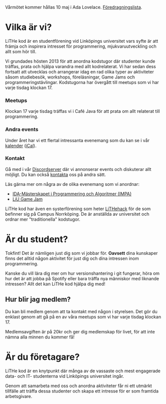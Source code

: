 <div id="important-information">

<p>
Vårmötet kommer hållas 10 maj i Ada Lovelace. <a href="/meetings/se">Föredragningslista</a>.

</div>

# Vilka är vi?

LiTHe kod är en studentförening vid Linköpings universitet vars syfte
är att främja och inspirera intresset för programmering,
mjukvaruutveckling och allt som hör till.

Vi grundades hösten 2013 för att anordna kodstugor där studenter kunde träffas,
prata och hjälpa varandra med allt kodrelaterat. Vi har sedan dess fortsatt att
utvecklas och arrangerar idag en rad olika typer av aktiviteter såsom
studiebesök, workshops, föreläsningar, Game Jams och programmeringstävlingar.
Kodstugorna har övergått till meetups som vi har varje tisdag klockan 17.

<div id="introduction">
    <div class="intro-card">
        <h3>Meetups</h3>
        <i class="symbol fas fa-mug-hot"></i>
        <p>
            Klockan 17 varje tisdag träffas vi i Café Java för att prata om allt
            relaterat till programmering.
        </p>
    </div>
    <div class="intro-card">
        <h3>Andra events</h3>
        <i class="symbol fas fa-calendar-day"></i>
        <p>
            Under året har vi ett flertal intressanta evenemang som du kan se i vår <a
            href="https://calendar.google.com/calendar/b/0?cid=bGl0aGVrb2Quc2VfZmE0bXNnbDdxcG1zZG5zNW9jNGZxNDhhZ29AZ3JvdXAuY2FsZW5kYXIuZ29vZ2xlLmNvbQ">kalender</a>
            (<a href="https://calendar.google.com/calendar/ical/lithekod.se_fa4msgl7qpmsdns5oc4fq48ago%40group.calendar.google.com/public/basic.ics">iCal</a>).
        </p>
    </div>
    <div class="intro-card">
        <h3>Kontakt</h3>
        <i class="symbol fab fa-discord"></i>
        <p>
            Gå med i vår <a href="https://discord.gg/UG5YYsN">Discordserver</a> där vi
            annonserar events och diskuterar allt möjligt.
            Du kan också <a href="/contact/se/">kontakta</a> oss på andra sätt.
        </p>
    </div>
</div>

Läs gärna mer om några av de olika evenemang som vi anordnar:

-   [IDA-Mästerskapet i Programmering och Algoritmer (IMPA)](https://www.ida.liu.se/projects/impa/new/)
-   [LiU Game Jam](https://lithekod.se/gamejam/se/)

LiTHe kod har även en systerförening som heter <a
href="http://lithehack.se/">LiTHehack</a> för de som befinner sig på Campus
Norrköping. De är anställda av universitet och ordnar mer "traditionella"
kodstugor.

# Är du student?

Tokfint! Det är nämligen just dig som vi jobbar för. **Oavsett** dina
kunskaper finns det alltid någon aktivitet för just dig och dina intressen inom
programmering.

Kanske du vill lära dig mer om hur versionshantering i git fungerar, höra om
hur det är att jobba på Spotify eller bara träffa nya människor med liknande
intressen? Allt det kan LiTHe kod hjälpa dig med!

## Hur blir jag medlem?

Du kan bli medlem genom att ta kontakt med någon i styrelsen. Det gör du
enklast genom att gå på en av våra meetups som vi har varje tisdag klockan 17.

Medlemsavgiften är på 20kr och ger dig medlemskap för livet, för att inte nämna
alla minnen du kommer få!

# Är du företagare?

LiTHe kod är en knytpunkt där många av de vassaste och mest engagerade data-
och IT- studenterna vid Linköpings universitet ingår.

Genom att samarbeta med oss och anordna aktiviteter får ni ett utmärkt
tillfälle att träffa dessa studenter och skapa ett intresse för er som framtida
arbetsgivare.
